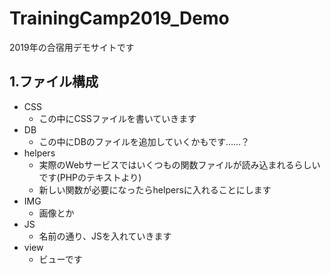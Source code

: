 # TrainingCamp2019_Demo
2019年の合宿用デモサイトです

## 1.ファイル構成
- CSS
  - この中にCSSファイルを書いていきます
- DB
  - この中にDBのファイルを追加していくかもです……？
- helpers
  - 実際のWebサービスではいくつもの関数ファイルが読み込まれるらしいです(PHPのテキストより)
  - 新しい関数が必要になったらhelpersに入れることにします
- IMG
  - 画像とか
- JS
  - 名前の通り、JSを入れていきます
- view
  - ビューです